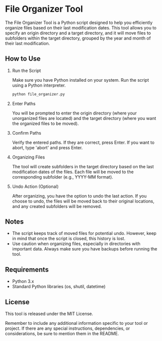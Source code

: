 # File Organizer Tool

The File Organizer Tool is a Python script designed to help you efficiently organize files based on their last modification dates. This tool allows you to specify an origin directory and a target directory, and it will move files to subfolders within the target directory, grouped by the year and month of their last modification.

## How to Use

1. Run the Script

    Make sure you have Python installed on your system. Run the script using a Python interpreter.

    ```bash
    python file_organizer.py
    ```

2. Enter Paths

    You will be prompted to enter the origin directory (where your unorganized files are located) and the target directory (where you want the organized files to be moved).

3. Confirm Paths

    Verify the entered paths. If they are correct, press Enter. If you want to abort, type 'abort' and press Enter.

4. Organizing Files

    The tool will create subfolders in the target directory based on the last modification dates of the files. Each file will be moved to the corresponding subfolder (e.g., YYYY-MM format).

5. Undo Action (Optional)

    After organizing, you have the option to undo the last action. If you choose to undo, the files will be moved back to their original locations, and any created subfolders will be removed.

## Notes

- The script keeps track of moved files for potential undo. However, keep in mind that once the script is closed, this history is lost.
- Use caution when organizing files, especially in directories with important data. Always make sure you have backups before running the tool.

## Requirements

- Python 3.x
- Standard Python libraries (os, shutil, datetime)

## License

This tool is released under the MIT License.

Remember to include any additional information specific to your tool or project. If there are any special instructions, dependencies, or considerations, be sure to mention them in the README.
